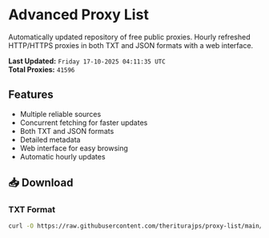 # Advanced Proxy List

Automatically updated repository of free public proxies. Hourly refreshed HTTP/HTTPS proxies in both TXT and JSON formats with a web interface.

**Last Updated:** `Friday 17-10-2025 04:11:35 UTC`  
**Total Proxies:** `41596`

## Features
- Multiple reliable sources
- Concurrent fetching for faster updates
- Both TXT and JSON formats
- Detailed metadata
- Web interface for easy browsing
- Automatic hourly updates

## 📥 Download

### TXT Format
```bash
curl -O https://raw.githubusercontent.com/theriturajps/proxy-list/main/proxies.txt